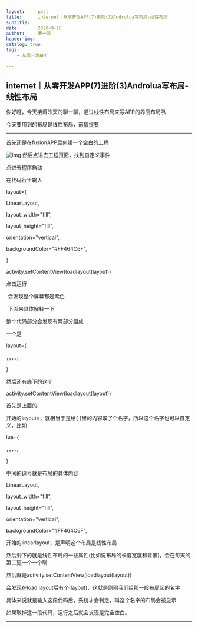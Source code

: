 ```yaml
---
layout:     post
title:      internet｜从零开发APP(7)进阶(3)Androlua写布局-线性布局
subtitle:   
date:       2020-9-18
author:     廉一鸣
header-img: 
catalog: true
tags:
    - 从零开发APP

---
```


## internet｜从零开发APP(7)进阶(3)Androlua写布局-线性布局

你好呀，今天接着昨天的聊一聊，通过线性布局来写APP的界面布局叭

今天要用到的布局是线性布局，[前情提要](https://mp.weixin.qq.com/s?__biz=MzI4Nzc2MzA3OQ==&mid=2247485122&idx=2&sn=a3de67c8c2ae0f9d9c94b589fb866bcd&scene=21#wechat_redirect)

------

首先还是在fusionAPP里创建一个空白的工程

![img](https://mmbiz.qpic.cn/mmbiz_jpg/tMsLbdfwxoP0sA0baM80vpwA1Ie5SwbnaX31YfkziaibpbgriajbsKa1GSCLlPRjq4OmVIF63h8Y8HydbY8gpcUbA/640?wx_fmt=jpeg&tp=webp&wxfrom=5&wx_lazy=1&wx_co=1)
然后点进去工程页面，找到自定义事件

点进去程序启动

在代码行里输入

layout={

 LinearLayout,

 layout_width="fill",

 layout_height="fill",

 orientation="vertical",

 backgroundColor="#FF464C6F",

}

activity.setContentView(loadlayout(layout))

点击运行

![img](data:image/gif;base64,iVBORw0KGgoAAAANSUhEUgAAAAEAAAABCAYAAAAfFcSJAAAADUlEQVQImWNgYGBgAAAABQABh6FO1AAAAABJRU5ErkJggg==)
会发现整个屏幕都是紫色

![img](data:image/gif;base64,iVBORw0KGgoAAAANSUhEUgAAAAEAAAABCAYAAAAfFcSJAAAADUlEQVQImWNgYGBgAAAABQABh6FO1AAAAABJRU5ErkJggg==)
下面来具体解释一下

整个代码部分会发现有两部分组成

一个是

layout={

 ，，，，，

}

然后还有底下的这个

activity.setContentView(loadlayout(layout))

首先是上面的

开始的layout=，就相当于是给{ }里的内容取了个名字，所以这个名字也可以自定义，比如

lua={



 ，，，，，



}

中间的逗号就是布局的具体内容

 LinearLayout,



 layout_width="fill",



 layout_height="fill",



 orientation="vertical",



 backgroundColor="#FF464C6F",

开始的linearlayout，是声明这个布局是线性布局

然后剩下的就是线性布局的一些属性(比如说布局的长度宽度和背景)，会在每天的第二更一个一个聊

然后就是activity.setContentView(loadlayout(layout))

会发现在load layout后有个(layout)，这就是刚刚我们给那一段布局起的名字

具体来说就是输入这段代码后，系统才会判定，叫这个名字的布局会被显示

如果取掉这一段代码，运行之后就会发现是完全空白。

------

